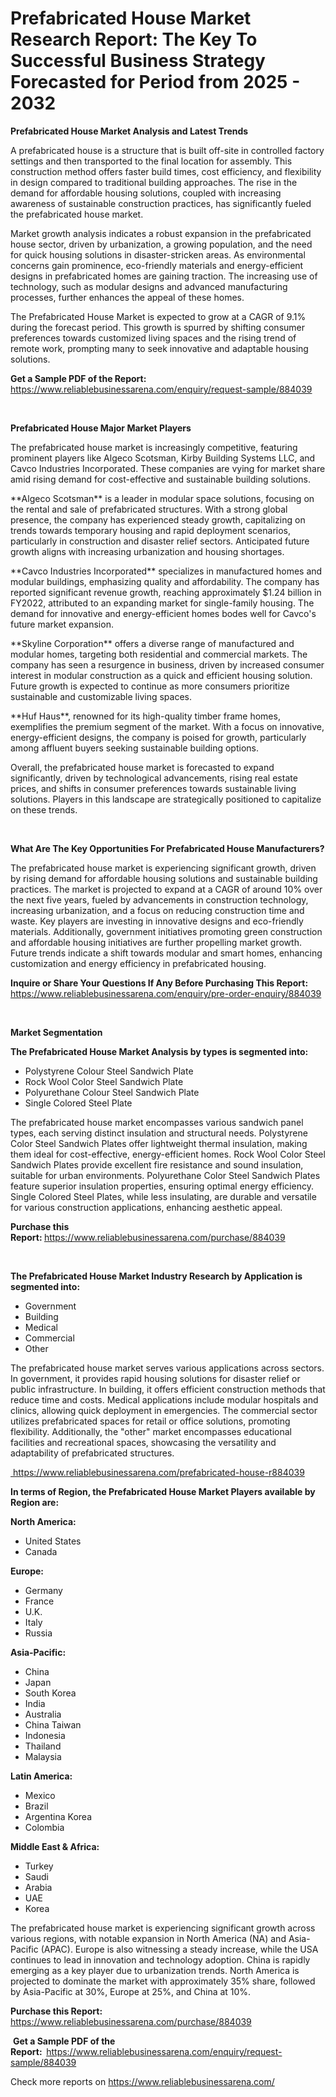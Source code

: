 <p><h1>Prefabricated House Market Research Report: The Key To Successful Business Strategy Forecasted for Period from 2025 - 2032</h1></p><p><strong>Prefabricated House Market Analysis and Latest Trends</strong></p>
<p><p>A prefabricated house is a structure that is built off-site in controlled factory settings and then transported to the final location for assembly. This construction method offers faster build times, cost efficiency, and flexibility in design compared to traditional building approaches. The rise in the demand for affordable housing solutions, coupled with increasing awareness of sustainable construction practices, has significantly fueled the prefabricated house market.</p><p>Market growth analysis indicates a robust expansion in the prefabricated house sector, driven by urbanization, a growing population, and the need for quick housing solutions in disaster-stricken areas. As environmental concerns gain prominence, eco-friendly materials and energy-efficient designs in prefabricated homes are gaining traction. The increasing use of technology, such as modular designs and advanced manufacturing processes, further enhances the appeal of these homes.</p><p>The Prefabricated House Market is expected to grow at a CAGR of 9.1% during the forecast period. This growth is spurred by shifting consumer preferences towards customized living spaces and the rising trend of remote work, prompting many to seek innovative and adaptable housing solutions.</p></p>
<p><strong>Get a Sample PDF of the Report:&nbsp;</strong> <a href="https://www.reliablebusinessarena.com/enquiry/request-sample/884039?utm_campaign=2146&utm_medium=2&utm_source=Github&utm_content=ia&utm_term=31032025&utm_id=prefabricated-house">https://www.reliablebusinessarena.com/enquiry/request-sample/884039</a></p>
<p>&nbsp;</p>
<p><strong>Prefabricated House Major Market Players</strong></p>
<p><p>The prefabricated house market is increasingly competitive, featuring prominent players like Algeco Scotsman, Kirby Building Systems LLC, and Cavco Industries Incorporated. These companies are vying for market share amid rising demand for cost-effective and sustainable building solutions.</p><p>**Algeco Scotsman** is a leader in modular space solutions, focusing on the rental and sale of prefabricated structures. With a strong global presence, the company has experienced steady growth, capitalizing on trends towards temporary housing and rapid deployment scenarios, particularly in construction and disaster relief sectors. Anticipated future growth aligns with increasing urbanization and housing shortages.</p><p>**Cavco Industries Incorporated** specializes in manufactured homes and modular buildings, emphasizing quality and affordability. The company has reported significant revenue growth, reaching approximately $1.24 billion in FY2022, attributed to an expanding market for single-family housing. The demand for innovative and energy-efficient homes bodes well for Cavco's future market expansion.</p><p>**Skyline Corporation** offers a diverse range of manufactured and modular homes, targeting both residential and commercial markets. The company has seen a resurgence in business, driven by increased consumer interest in modular construction as a quick and efficient housing solution. Future growth is expected to continue as more consumers prioritize sustainable and customizable living spaces.</p><p>**Huf Haus**, renowned for its high-quality timber frame homes, exemplifies the premium segment of the market. With a focus on innovative, energy-efficient designs, the company is poised for growth, particularly among affluent buyers seeking sustainable building options.</p><p>Overall, the prefabricated house market is forecasted to expand significantly, driven by technological advancements, rising real estate prices, and shifts in consumer preferences towards sustainable living solutions. Players in this landscape are strategically positioned to capitalize on these trends.</p></p>
<p>&nbsp;</p>
<p><strong>What Are The Key Opportunities For Prefabricated House Manufacturers?</strong></p>
<p><p>The prefabricated house market is experiencing significant growth, driven by rising demand for affordable housing solutions and sustainable building practices. The market is projected to expand at a CAGR of around 10% over the next five years, fueled by advancements in construction technology, increasing urbanization, and a focus on reducing construction time and waste. Key players are investing in innovative designs and eco-friendly materials. Additionally, government initiatives promoting green construction and affordable housing initiatives are further propelling market growth. Future trends indicate a shift towards modular and smart homes, enhancing customization and energy efficiency in prefabricated housing.</p></p>
<p><strong>Inquire or Share Your Questions If Any Before Purchasing This Report:</strong> <a href="https://www.reliablebusinessarena.com/enquiry/pre-order-enquiry/884039?utm_campaign=2146&utm_medium=2&utm_source=Github&utm_content=ia&utm_term=31032025&utm_id=prefabricated-house">https://www.reliablebusinessarena.com/enquiry/pre-order-enquiry/884039</a></p>
<p>&nbsp;</p>
<p><strong>Market Segmentation</strong></p>
<p><strong>The Prefabricated House Market Analysis by types is segmented into:</strong></p>
<p><ul><li>Polystyrene Colour Steel Sandwich Plate</li><li>Rock Wool Color Steel Sandwich Plate</li><li>Polyurethane Colour Steel Sandwich Plate</li><li>Single Colored Steel Plate</li></ul></p>
<p><p>The prefabricated house market encompasses various sandwich panel types, each serving distinct insulation and structural needs. Polystyrene Color Steel Sandwich Plates offer lightweight thermal insulation, making them ideal for cost-effective, energy-efficient homes. Rock Wool Color Steel Sandwich Plates provide excellent fire resistance and sound insulation, suitable for urban environments. Polyurethane Color Steel Sandwich Plates feature superior insulation properties, ensuring optimal energy efficiency. Single Colored Steel Plates, while less insulating, are durable and versatile for various construction applications, enhancing aesthetic appeal.</p></p>
<p><strong>Purchase this Report:&nbsp;</strong><a href="https://www.reliablebusinessarena.com/purchase/884039?utm_campaign=2146&utm_medium=2&utm_source=Github&utm_content=ia&utm_term=31032025&utm_id=prefabricated-house">https://www.reliablebusinessarena.com/purchase/884039</a></p>
<p>&nbsp;</p>
<p><strong>The Prefabricated House Market Industry Research by Application is segmented into:</strong></p>
<p><ul><li>Government</li><li>Building</li><li>Medical</li><li>Commercial</li><li>Other</li></ul></p>
<p><p>The prefabricated house market serves various applications across sectors. In government, it provides rapid housing solutions for disaster relief or public infrastructure. In building, it offers efficient construction methods that reduce time and costs. Medical applications include modular hospitals and clinics, allowing quick deployment in emergencies. The commercial sector utilizes prefabricated spaces for retail or office solutions, promoting flexibility. Additionally, the "other" market encompasses educational facilities and recreational spaces, showcasing the versatility and adaptability of prefabricated structures.</p></p>
<p><a href="https://www.reliablebusinessarena.com/prefabricated-house-r884039?utm_campaign=2146&utm_medium=2&utm_source=Github&utm_content=ia&utm_term=31032025&utm_id=prefabricated-house">&nbsp;https://www.reliablebusinessarena.com/prefabricated-house-r884039</a></p>
<p><strong>In terms of Region, the Prefabricated House Market Players available by Region are:</strong></p>
<p>
    <p> <strong> North America: </strong>
        <ul>
            <li>United States</li>
            <li>Canada</li>
        </ul>
        </p> 
    <p> <strong> Europe: </strong>
        <ul>
            <li>Germany</li>
            <li>France</li>
            <li>U.K.</li>
            <li>Italy</li>
            <li>Russia</li>
        </ul>
        </p> 
    <p> <strong> Asia-Pacific: </strong>
        <ul>
            <li>China</li>
            <li>Japan</li>
            <li>South Korea</li>
            <li>India</li>
            <li>Australia</li>
            <li>China Taiwan</li>
            <li>Indonesia</li>
            <li>Thailand</li>
            <li>Malaysia</li>
        </ul>
        </p> 
    <p> <strong> Latin America: </strong>
        <ul>
            <li>Mexico</li>
            <li>Brazil</li>
            <li>Argentina Korea</li>
            <li>Colombia</li>
        </ul>
        </p> 
    <p> <strong> Middle East & Africa: </strong>
        <ul>
            <li>Turkey</li>
            <li>Saudi</li>
            <li>Arabia</li>
            <li>UAE</li>
            <li>Korea</li>
        </ul>
    </p>
    </p>
<p><p>The prefabricated house market is experiencing significant growth across various regions, with notable expansion in North America (NA) and Asia-Pacific (APAC). Europe is also witnessing a steady increase, while the USA continues to lead in innovation and technology adoption. China is rapidly emerging as a key player due to urbanization trends. North America is projected to dominate the market with approximately 35% share, followed by Asia-Pacific at 30%, Europe at 25%, and China at 10%.</p></p>
<p><strong>Purchase this Report: </strong><a href="https://www.reliablebusinessarena.com/purchase/884039?utm_campaign=2146&utm_medium=2&utm_source=Github&utm_content=ia&utm_term=31032025&utm_id=prefabricated-house">https://www.reliablebusinessarena.com/purchase/884039</a></p>
<p>&nbsp;<strong>Get a Sample PDF of the Report:&nbsp;&nbsp;</strong><a href="https://www.reliablebusinessarena.com/enquiry/request-sample/884039?utm_campaign=2146&utm_medium=2&utm_source=Github&utm_content=ia&utm_term=31032025&utm_id=prefabricated-house">https://www.reliablebusinessarena.com/enquiry/request-sample/884039</a></p>
<p><strong></strong></p>
<p>Check more reports on <a href="https://www.reliablebusinessarena.com/?utm_campaign=2146&utm_medium=2&utm_source=Github&utm_content=ia&utm_term=31032025&utm_id=prefabricated-house">https://www.reliablebusinessarena.com/</a></p>
